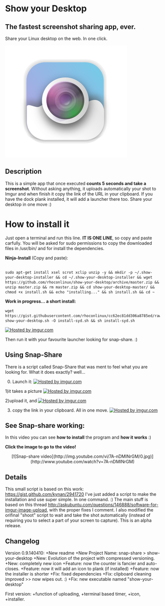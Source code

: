 Show your Desktop
=================
The fastest screenshot sharing app, ever.
------------------------------------

Share your Linux desktop on the web. In one click.


![logo](https://raw.githubusercontent.com/rhoconlinux/show-your-desktop/master/show-your-desktop/resources/show-your-desktop.png)

Description
-----------

This is a simple app that once executed **counts 5 seconds and take a screenshot**. Without asking anything, it uploads automatically your shot to Imgur and when finish it copy the link of the URL in your clipboard. If you have the dock plank installed, it will add a launcher there too. Share your desktop in one move :)



How to install it
=================

Just  open a terminal and run this line. **IT IS ONE LINE**, so copy and paste carfully. You will be asked for sudo permissions to copy the downloaded files in /usr/bin/ and for install the dependencies.

**Ninja-Install** (Copy and paste):
```

sudo apt-get install xsel scrot xclip unzip -y && mkdir -p ~/.show-your-desktop-installer && cd ~/.show-your-desktop-installer && wget https://github.com/rhoconlinux/show-your-desktop/archive/master.zip && unzip master.zip && rm master.zip && cd show-your-desktop-master/ && chmod +x install.sh && echo "installing..." && sh install.sh && cd ~

```



**Work in progress... a short install:**
```
wget  https://gist.githubusercontent.com/rhoconlinux/cc62ec81dd306a8785ed/raw/67064e2dce328d284a1db065d57a646a765a7d6b/install-show-your-desktop.sh -O install-syd.sh && sh install-syd.sh

```


<a href="http://imgur.com/xce5uF2"><img src="http://i.imgur.com/xce5uF2.png" title="Hosted by imgur.com"/></a>

Then run it with your favourite launcher looking for snap-share. :)







Using Snap-Share
--------------
There is a script called Snap-Share that was ment to feel what you are looking for.
What it does exactly? well...

0) Launch it:
<a href="http://imgur.com/kkf8ogr"><img src="http://i.imgur.com/kkf8ogr.png" title="Hosted by imgur.com"/></a>

1)it takes a picture
<a href="http://imgur.com/VlVnbDX"><img src="http://i.imgur.com/VlVnbDX.png" title="Hosted by imgur.com"/></a>

2)upload it, and
<a href="http://imgur.com/f0f1jTb"><img src="http://i.imgur.com/f0f1jTb.png" title="Hosted by imgur.com" /></a>

3) copy the link in your clipboard. All in one move.
<a href="http://imgur.com/kaUcrLA"><img src="http://i.imgur.com/kaUcrLA.png" title="Hosted by imgur.com"/></a>



See Snap-share working:
-----------------------

In this video you can see **how to install** the program and **how it works** :)

**Click the image to go to the video!**
<center>[![Snap-share video](http://img.youtube.com/vi/7A-nDMINrGM/0.jpg)](http://www.youtube.com/watch?v=7A-nDMINrGM)</center>

Details
-------

This small script is based on this work: https://gist.github.com/kynan/2941720
I've just added a script to make the installation and use super simple. In one command. :)
The main stuff is based on this thread http://askubuntu.com/questions/146888/software-for-imgur-image-upload, with the proper fixes I comment. I also modified the orifinal "shoot" script to wait and take the shot automatically (instead of requiring you to select a part of your screen to capture). This is an alpha release.



Changelog
----------
Version 0.9.140410:
+New readme
+New Project Name: snap-share > show-your-desktop
+New: Evolution of the project with compressed versioning.
+New: completely new icon
+Feature: now the counter is fancier and auto-closes.
+Feature: now it will add an icon to plank (if installed)
+Feature: now the installer is shorter
+Fix: fixed dependencies
+Fix: clipboard cleaning improved >> now wipes out. :)
+Fix: new executable named "show-your-desktop"




First version: +function of uploading, +terminal based timer, +icon, +installer.
